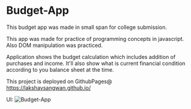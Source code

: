 # Budget-App

This budget app was made in small span for college submission.

This app was made for practice of programming concepts in javascript. Also DOM manipulation was practiced. 

Application shows the budget calculation which includes addition of purchases and income. It'll also show what is current financial condition according to you balance sheet at the time.

This project is deployed on GithubPages@ https://lakshaysangwan.github.io/

UI:
![Budget-App](https://i.imgur.com/A0Ix1df.png)
